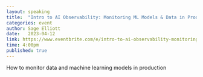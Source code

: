 ```yaml
---
layout: speaking
title:  "Intro to AI Observability: Monitoring ML Models & Data in Production"
categories: event
author: Sage Elliott
date:   2023-04-12
link: https://www.eventbrite.com/e/intro-to-ai-observability-monitoring-ml-models-data-in-production-tickets-574953269707?aff=sage
time: 4:00pm
published: true
---
```


How to monitor data and machine learning models in production


